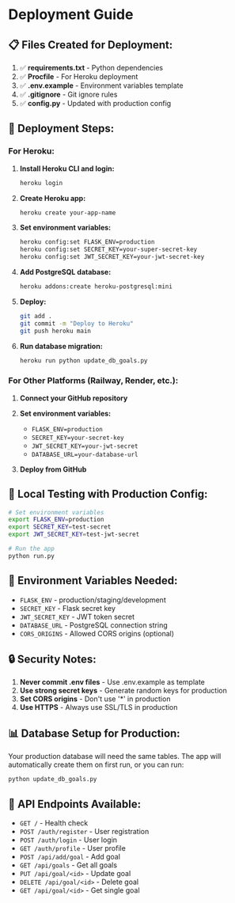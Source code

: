 # Deployment Guide

## 📋 **Files Created for Deployment:**

1. ✅ **requirements.txt** - Python dependencies
2. ✅ **Procfile** - For Heroku deployment
3. ✅ **.env.example** - Environment variables template
4. ✅ **.gitignore** - Git ignore rules
5. ✅ **config.py** - Updated with production config

## 🚀 **Deployment Steps:**

### **For Heroku:**

1. **Install Heroku CLI and login:**
   ```bash
   heroku login
   ```

2. **Create Heroku app:**
   ```bash
   heroku create your-app-name
   ```

3. **Set environment variables:**
   ```bash
   heroku config:set FLASK_ENV=production
   heroku config:set SECRET_KEY=your-super-secret-key
   heroku config:set JWT_SECRET_KEY=your-jwt-secret-key
   ```

4. **Add PostgreSQL database:**
   ```bash
   heroku addons:create heroku-postgresql:mini
   ```

5. **Deploy:**
   ```bash
   git add .
   git commit -m "Deploy to Heroku"
   git push heroku main
   ```

6. **Run database migration:**
   ```bash
   heroku run python update_db_goals.py
   ```

### **For Other Platforms (Railway, Render, etc.):**

1. **Connect your GitHub repository**
2. **Set environment variables:**
   - `FLASK_ENV=production`
   - `SECRET_KEY=your-secret-key`
   - `JWT_SECRET_KEY=your-jwt-secret`
   - `DATABASE_URL=your-database-url`

3. **Deploy from GitHub**

## 🔧 **Local Testing with Production Config:**

```bash
# Set environment variables
export FLASK_ENV=production
export SECRET_KEY=test-secret
export JWT_SECRET_KEY=test-jwt-secret

# Run the app
python run.py
```

## 📝 **Environment Variables Needed:**

- `FLASK_ENV` - production/staging/development
- `SECRET_KEY` - Flask secret key
- `JWT_SECRET_KEY` - JWT token secret
- `DATABASE_URL` - PostgreSQL connection string
- `CORS_ORIGINS` - Allowed CORS origins (optional)

## 🔒 **Security Notes:**

1. **Never commit .env files** - Use .env.example as template
2. **Use strong secret keys** - Generate random keys for production
3. **Set CORS origins** - Don't use '*' in production
4. **Use HTTPS** - Always use SSL/TLS in production

## 📊 **Database Setup for Production:**

Your production database will need the same tables. The app will automatically create them on first run, or you can run:

```bash
python update_db_goals.py
```

## 🎯 **API Endpoints Available:**

- `GET /` - Health check
- `POST /auth/register` - User registration
- `POST /auth/login` - User login
- `GET /auth/profile` - User profile
- `POST /api/add/goal` - Add goal
- `GET /api/goals` - Get all goals
- `PUT /api/goal/<id>` - Update goal
- `DELETE /api/goal/<id>` - Delete goal
- `GET /api/goal/<id>` - Get single goal